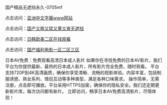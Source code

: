 国产精品无遮挡永久-0705mf

点击访问：<a href="https://tfda.pages.dev/">亚洲中文字幕www网站</a>

点击访问：<a href="https://bsdf-5f5.pages.dev/">国产又粗又猛又黄又爽无遮挡</a>

点击访问：<a href="https://cfad.pages.dev/">日韩欧美二区在线观看</a>

点击访问：<a href="https://gfd-5xg.pages.dev/">国产福利电影一区二区三区</a>

日本AV免费：免费观看高清日本成人影片
如果你在寻找免费的日本AV影片，我们平台为你提供最新、最热的日本成人影片，所有影片完全免费，随时观看。
平台支持720P到4K高清画质，确保你享受清晰、流畅的观影体验。内容丰富，包括制服诱惑、熟女系列、情侣互动等多种类型，满足各种口味需求。
操作简单，无需注册，点击即可播放。平台采用HTTPS加密，确保你的隐私安全。我们还定期更新影片库，每次访问都有新片。
立即访问，畅享日本AV免费高清影片，尽情体验！

<span style="display:none;">[Canonical link](https://github.com/cv20250705/cv2 ）</span>


